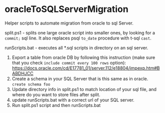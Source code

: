 # oracleToSQLServerMigration
Helper scripts to automate migration from oracle to sql Server.

split.ps1 - splits one large oracle script into smaller ones, by looking for a `commit;` sql line. It also replaces psql `to_date` procedure with t-sql `cast`.

runScripts.bat - executes all *.sql scripts in directory on an sql server.


1) Export a table from oracle DB by following this instruction (make sure that you check `include commit every 100 rows` option): https://docs.oracle.com/cd/E17781_01/server.112/e18804/impexp.htm#BABDHJCC
2) Create a schema in your SQL Server that is this same as in oracle. `create schema foo`
3) Update directory info in split.ps1 to match location of your sql file, and where do you want to store files after split.
4) update runScripts.bat with a correct url of your SQL server.
5) Run split.ps1 script and then runScripts.bat